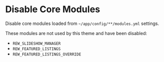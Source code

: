 # Disable Core Modules
Disable core modules loaded from `~/app/config/**/modules.yml` settings.

These modules are not used by this theme and have been disabled:

 - `REW_SLIDESHOW_MANAGER`
 - `REW_FEATURED_LISTINGS`
 - `REW_FEATURED_LISTINGS_OVERRIDE`
